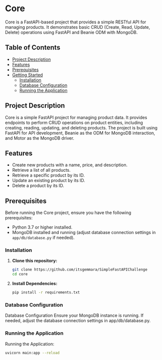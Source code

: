 # Core

Core is a FastAPI-based project that provides a simple RESTful API for managing products. It demonstrates basic CRUD (Create, Read, Update, Delete) operations using FastAPI and Beanie ODM with MongoDB.

## Table of Contents

- [Project Description](#project-description)
- [Features](#features)
- [Prerequisites](#prerequisites)
- [Getting Started](#getting-started)
  - [Installation](#installation)
  - [Database Configuration](#database-configuration)
  - [Running the Application](#running-the-application)

## Project Description

Core is a simple FastAPI project for managing product data. It provides endpoints to perform CRUD operations on product entities, including creating, reading, updating, and deleting products. The project is built using FastAPI for API development, Beanie as the ODM for MongoDB interaction, and Motor as the MongoDB driver.

## Features

- Create new products with a name, price, and description.
- Retrieve a list of all products.
- Retrieve a specific product by its ID.
- Update an existing product by its ID.
- Delete a product by its ID.

## Prerequisites

Before running the Core project, ensure you have the following prerequisites:

- Python 3.7 or higher installed.
- MongoDB installed and running (adjust database connection settings in `app/db/database.py` if needed).

### Installation

1. **Clone this repository:**

   ```bash
   git clone https://github.com/itsgemmara/SimpleFastAPIChallenge
   cd core 

2. **Install Dependencies:**

   ```bash
   pip install -r requirements.txt 

### Database Configuration

Database Configuration
Ensure your MongoDB instance is running. If needed, adjust the database connection settings in app/db/database.py.

### Running the Application

Running the Application:

   ```bash 
   uvicorn main:app --reload  


